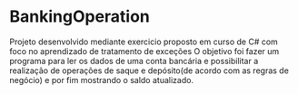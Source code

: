 # BankingOperation
Projeto desenvolvido mediante exercicio proposto em curso de C# com foco no aprendizado de tratamento de exceções 
O objetivo foi fazer um programa para ler os dados de uma conta bancária e possibilitar a realização de operações de saque e depósito(de acordo com as regras de negócio) 
e por fim mostrando o saldo atualizado.

